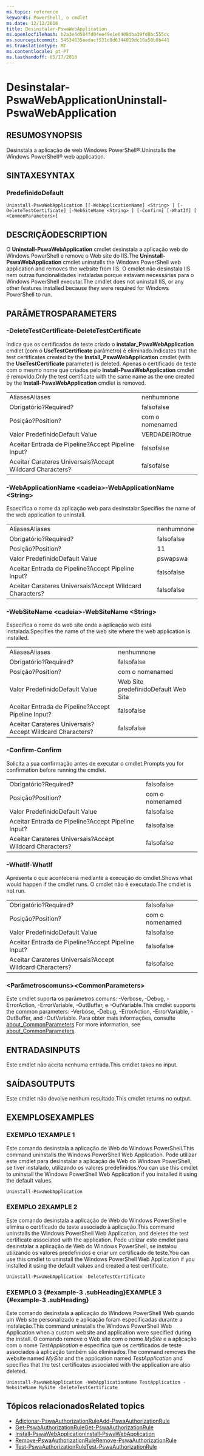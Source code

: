 ```yaml
---
ms.topic: reference
keywords: PowerShell, o cmdlet
ms.date: 12/12/2016
title: Desinstalar-PswaWebApplication
ms.openlocfilehash: b2a3e4d584fd04ee49e1e6408dba39fd8bc555dc
ms.sourcegitcommit: 54534635eedacf531d8d6344019dc16a50b8b441
ms.translationtype: MT
ms.contentlocale: pt-PT
ms.lasthandoff: 05/17/2018
---
```

# <a name="uninstall-pswawebapplication"></a><span data-ttu-id="4701d-103">Desinstalar-PswaWebApplication</span><span class="sxs-lookup"><span data-stu-id="4701d-103">Uninstall-PswaWebApplication</span></span>

## <a name="synopsis"></a><span data-ttu-id="4701d-104">RESUMO</span><span class="sxs-lookup"><span data-stu-id="4701d-104">SYNOPSIS</span></span>

<span data-ttu-id="4701d-105">Desinstala a aplicação de web Windows PowerShell®.</span><span class="sxs-lookup"><span data-stu-id="4701d-105">Uninstalls the Windows PowerShell® web application.</span></span>

## <a name="syntax"></a><span data-ttu-id="4701d-106">SINTAXE</span><span class="sxs-lookup"><span data-stu-id="4701d-106">SYNTAX</span></span>

### <a name="default"></a><span data-ttu-id="4701d-107">Predefinido</span><span class="sxs-lookup"><span data-stu-id="4701d-107">Default</span></span>
```
Uninstall-PswaWebApplication [[-WebApplicationName] <String> ] [-DeleteTestCertificate] [-WebSiteName <String> ] [-Confirm] [-WhatIf] [ <CommonParameters>]
```

## <a name="description"></a><span data-ttu-id="4701d-108">DESCRIÇÃO</span><span class="sxs-lookup"><span data-stu-id="4701d-108">DESCRIPTION</span></span>

<span data-ttu-id="4701d-109">O **Uninstall-PswaWebApplication** cmdlet desinstala a aplicação web do Windows PowerShell e remove o Web site do IIS.</span><span class="sxs-lookup"><span data-stu-id="4701d-109">The **Uninstall-PswaWebApplication** cmdlet uninstalls the Windows PowerShell web application and removes the website from IIS.</span></span> <span data-ttu-id="4701d-110">O cmdlet não desinstala IIS nem outras funcionalidades instaladas porque estavam necessárias para o Windows PowerShell executar.</span><span class="sxs-lookup"><span data-stu-id="4701d-110">The cmdlet does not uninstall IIS, or any other features installed because they were required for Windows PowerShell to run.</span></span>

## <a name="parameters"></a><span data-ttu-id="4701d-111">PARÂMETROS</span><span class="sxs-lookup"><span data-stu-id="4701d-111">PARAMETERS</span></span>

### <a name="-deletetestcertificate"></a><span data-ttu-id="4701d-112">-DeleteTestCertificate</span><span class="sxs-lookup"><span data-stu-id="4701d-112">-DeleteTestCertificate</span></span>

<span data-ttu-id="4701d-113">Indica que os certificados de teste criado o **instalar\_PswaWebApplication** cmdlet (com o **UseTestCertificate** parâmetro) é eliminado.</span><span class="sxs-lookup"><span data-stu-id="4701d-113">Indicates that the test certificates created by the **Install\_PswaWebApplication** cmdlet (with the **UseTestCertificate** parameter) is deleted.</span></span>
<span data-ttu-id="4701d-114">Apenas o certificado de teste com o mesmo nome que criados pelo **Install-PswaWebApplication** cmdlet é removido.</span><span class="sxs-lookup"><span data-stu-id="4701d-114">Only the test certificate with the same name as the one created by the **Install-PswaWebApplication** cmdlet is removed.</span></span>

|||
|-|-|
| <span data-ttu-id="4701d-115">Aliases</span><span class="sxs-lookup"><span data-stu-id="4701d-115">Aliases</span></span>                              | <span data-ttu-id="4701d-116">nenhum</span><span class="sxs-lookup"><span data-stu-id="4701d-116">none</span></span>                                 |
| <span data-ttu-id="4701d-117">Obrigatório?</span><span class="sxs-lookup"><span data-stu-id="4701d-117">Required?</span></span>                            | <span data-ttu-id="4701d-118">falso</span><span class="sxs-lookup"><span data-stu-id="4701d-118">false</span></span>                                |
| <span data-ttu-id="4701d-119">Posição?</span><span class="sxs-lookup"><span data-stu-id="4701d-119">Position?</span></span>                            | <span data-ttu-id="4701d-120">com o nome</span><span class="sxs-lookup"><span data-stu-id="4701d-120">named</span></span>                                |
| <span data-ttu-id="4701d-121">Valor Predefinido</span><span class="sxs-lookup"><span data-stu-id="4701d-121">Default Value</span></span>                        | <span data-ttu-id="4701d-122">VERDADEIRO</span><span class="sxs-lookup"><span data-stu-id="4701d-122">true</span></span>                                 |
| <span data-ttu-id="4701d-123">Aceitar Entrada de Pipeline?</span><span class="sxs-lookup"><span data-stu-id="4701d-123">Accept Pipeline Input?</span></span>               | <span data-ttu-id="4701d-124">falso</span><span class="sxs-lookup"><span data-stu-id="4701d-124">false</span></span>                                |
| <span data-ttu-id="4701d-125">Aceitar Carateres Universais?</span><span class="sxs-lookup"><span data-stu-id="4701d-125">Accept Wildcard Characters?</span></span>          | <span data-ttu-id="4701d-126">falso</span><span class="sxs-lookup"><span data-stu-id="4701d-126">false</span></span>                                |

### <a name="-webapplicationname-ltstringgt"></a><span data-ttu-id="4701d-127">-WebApplicationName &lt;cadeia&gt;</span><span class="sxs-lookup"><span data-stu-id="4701d-127">-WebApplicationName &lt;String&gt;</span></span>

<span data-ttu-id="4701d-128">Especifica o nome da aplicação web para desinstalar.</span><span class="sxs-lookup"><span data-stu-id="4701d-128">Specifies the name of the web application to uninstall.</span></span>

|||
|-|-|
| <span data-ttu-id="4701d-129">Aliases</span><span class="sxs-lookup"><span data-stu-id="4701d-129">Aliases</span></span>                              | <span data-ttu-id="4701d-130">nenhum</span><span class="sxs-lookup"><span data-stu-id="4701d-130">none</span></span>                                 |
| <span data-ttu-id="4701d-131">Obrigatório?</span><span class="sxs-lookup"><span data-stu-id="4701d-131">Required?</span></span>                            | <span data-ttu-id="4701d-132">falso</span><span class="sxs-lookup"><span data-stu-id="4701d-132">false</span></span>                                |
| <span data-ttu-id="4701d-133">Posição?</span><span class="sxs-lookup"><span data-stu-id="4701d-133">Position?</span></span>                            | <span data-ttu-id="4701d-134">1</span><span class="sxs-lookup"><span data-stu-id="4701d-134">1</span></span>                                    |
| <span data-ttu-id="4701d-135">Valor Predefinido</span><span class="sxs-lookup"><span data-stu-id="4701d-135">Default Value</span></span>                        | <span data-ttu-id="4701d-136">pswa</span><span class="sxs-lookup"><span data-stu-id="4701d-136">pswa</span></span>                                 |
| <span data-ttu-id="4701d-137">Aceitar Entrada de Pipeline?</span><span class="sxs-lookup"><span data-stu-id="4701d-137">Accept Pipeline Input?</span></span>               | <span data-ttu-id="4701d-138">falso</span><span class="sxs-lookup"><span data-stu-id="4701d-138">false</span></span>                                |
| <span data-ttu-id="4701d-139">Aceitar Carateres Universais?</span><span class="sxs-lookup"><span data-stu-id="4701d-139">Accept Wildcard Characters?</span></span>          | <span data-ttu-id="4701d-140">falso</span><span class="sxs-lookup"><span data-stu-id="4701d-140">false</span></span>                                |

### <a name="-websitename-ltstringgt"></a><span data-ttu-id="4701d-141">-WebSiteName &lt;cadeia&gt;</span><span class="sxs-lookup"><span data-stu-id="4701d-141">-WebSiteName &lt;String&gt;</span></span>

<span data-ttu-id="4701d-142">Especifica o nome do web site onde a aplicação web está instalada.</span><span class="sxs-lookup"><span data-stu-id="4701d-142">Specifies the name of the web site where the web application is installed.</span></span>

|||
|-|-|
| <span data-ttu-id="4701d-143">Aliases</span><span class="sxs-lookup"><span data-stu-id="4701d-143">Aliases</span></span>                              | <span data-ttu-id="4701d-144">nenhum</span><span class="sxs-lookup"><span data-stu-id="4701d-144">none</span></span>                                 |
| <span data-ttu-id="4701d-145">Obrigatório?</span><span class="sxs-lookup"><span data-stu-id="4701d-145">Required?</span></span>                            | <span data-ttu-id="4701d-146">falso</span><span class="sxs-lookup"><span data-stu-id="4701d-146">false</span></span>                                |
| <span data-ttu-id="4701d-147">Posição?</span><span class="sxs-lookup"><span data-stu-id="4701d-147">Position?</span></span>                            | <span data-ttu-id="4701d-148">com o nome</span><span class="sxs-lookup"><span data-stu-id="4701d-148">named</span></span>                                |
| <span data-ttu-id="4701d-149">Valor Predefinido</span><span class="sxs-lookup"><span data-stu-id="4701d-149">Default Value</span></span>                        | <span data-ttu-id="4701d-150">Web Site predefinido</span><span class="sxs-lookup"><span data-stu-id="4701d-150">Default Web Site</span></span>                     |
| <span data-ttu-id="4701d-151">Aceitar Entrada de Pipeline?</span><span class="sxs-lookup"><span data-stu-id="4701d-151">Accept Pipeline Input?</span></span>               | <span data-ttu-id="4701d-152">falso</span><span class="sxs-lookup"><span data-stu-id="4701d-152">false</span></span>                                |
| <span data-ttu-id="4701d-153">Aceitar Carateres Universais?</span><span class="sxs-lookup"><span data-stu-id="4701d-153">Accept Wildcard Characters?</span></span>          | <span data-ttu-id="4701d-154">falso</span><span class="sxs-lookup"><span data-stu-id="4701d-154">false</span></span>                                |

### <a name="-confirm"></a><span data-ttu-id="4701d-155">-Confirm</span><span class="sxs-lookup"><span data-stu-id="4701d-155">-Confirm</span></span>

<span data-ttu-id="4701d-156">Solicita a sua confirmação antes de executar o cmdlet.</span><span class="sxs-lookup"><span data-stu-id="4701d-156">Prompts you for confirmation before running the cmdlet.</span></span>

|||
|-|-|
| <span data-ttu-id="4701d-157">Obrigatório?</span><span class="sxs-lookup"><span data-stu-id="4701d-157">Required?</span></span>                            | <span data-ttu-id="4701d-158">falso</span><span class="sxs-lookup"><span data-stu-id="4701d-158">false</span></span>                                |
| <span data-ttu-id="4701d-159">Posição?</span><span class="sxs-lookup"><span data-stu-id="4701d-159">Position?</span></span>                            | <span data-ttu-id="4701d-160">com o nome</span><span class="sxs-lookup"><span data-stu-id="4701d-160">named</span></span>                                |
| <span data-ttu-id="4701d-161">Valor Predefinido</span><span class="sxs-lookup"><span data-stu-id="4701d-161">Default Value</span></span>                        | <span data-ttu-id="4701d-162">falso</span><span class="sxs-lookup"><span data-stu-id="4701d-162">false</span></span>                                |
| <span data-ttu-id="4701d-163">Aceitar Entrada de Pipeline?</span><span class="sxs-lookup"><span data-stu-id="4701d-163">Accept Pipeline Input?</span></span>               | <span data-ttu-id="4701d-164">falso</span><span class="sxs-lookup"><span data-stu-id="4701d-164">false</span></span>                                |
| <span data-ttu-id="4701d-165">Aceitar Carateres Universais?</span><span class="sxs-lookup"><span data-stu-id="4701d-165">Accept Wildcard Characters?</span></span>          | <span data-ttu-id="4701d-166">falso</span><span class="sxs-lookup"><span data-stu-id="4701d-166">false</span></span>                                |

### <a name="-whatif"></a><span data-ttu-id="4701d-167">-WhatIf</span><span class="sxs-lookup"><span data-stu-id="4701d-167">-WhatIf</span></span>

<span data-ttu-id="4701d-168">Apresenta o que aconteceria mediante a execução do cmdlet.</span><span class="sxs-lookup"><span data-stu-id="4701d-168">Shows what would happen if the cmdlet runs.</span></span>
<span data-ttu-id="4701d-169">O cmdlet não é executado.</span><span class="sxs-lookup"><span data-stu-id="4701d-169">The cmdlet is not run.</span></span>

|||
|-|-|
| <span data-ttu-id="4701d-170">Obrigatório?</span><span class="sxs-lookup"><span data-stu-id="4701d-170">Required?</span></span>                            | <span data-ttu-id="4701d-171">falso</span><span class="sxs-lookup"><span data-stu-id="4701d-171">false</span></span>                                |
| <span data-ttu-id="4701d-172">Posição?</span><span class="sxs-lookup"><span data-stu-id="4701d-172">Position?</span></span>                            | <span data-ttu-id="4701d-173">com o nome</span><span class="sxs-lookup"><span data-stu-id="4701d-173">named</span></span>                                |
| <span data-ttu-id="4701d-174">Valor Predefinido</span><span class="sxs-lookup"><span data-stu-id="4701d-174">Default Value</span></span>                        | <span data-ttu-id="4701d-175">falso</span><span class="sxs-lookup"><span data-stu-id="4701d-175">false</span></span>                                |
| <span data-ttu-id="4701d-176">Aceitar Entrada de Pipeline?</span><span class="sxs-lookup"><span data-stu-id="4701d-176">Accept Pipeline Input?</span></span>               | <span data-ttu-id="4701d-177">falso</span><span class="sxs-lookup"><span data-stu-id="4701d-177">false</span></span>                                |
| <span data-ttu-id="4701d-178">Aceitar Carateres Universais?</span><span class="sxs-lookup"><span data-stu-id="4701d-178">Accept Wildcard Characters?</span></span>          | <span data-ttu-id="4701d-179">falso</span><span class="sxs-lookup"><span data-stu-id="4701d-179">false</span></span>                                |

### <a name="ltcommonparametersgt"></a><span data-ttu-id="4701d-180">&lt;Parâmetroscomuns&gt;</span><span class="sxs-lookup"><span data-stu-id="4701d-180">&lt;CommonParameters&gt;</span></span>

<span data-ttu-id="4701d-181">Este cmdlet suporta os parâmetros comuns: -Verbose, -Debug, -ErrorAction, -ErrorVariable, -OutBuffer, e -OutVariable.</span><span class="sxs-lookup"><span data-stu-id="4701d-181">This cmdlet supports the common parameters: -Verbose, -Debug, -ErrorAction, -ErrorVariable, -OutBuffer, and -OutVariable.</span></span>
<span data-ttu-id="4701d-182">Para obter mais informações, consulte [about_CommonParameters](http://go.microsoft.com/fwlink/p/?LinkID=113216).</span><span class="sxs-lookup"><span data-stu-id="4701d-182">For more information, see [about_CommonParameters](http://go.microsoft.com/fwlink/p/?LinkID=113216).</span></span>

## <a name="inputs"></a><span data-ttu-id="4701d-183">ENTRADAS</span><span class="sxs-lookup"><span data-stu-id="4701d-183">INPUTS</span></span>

<span data-ttu-id="4701d-184">Este cmdlet não aceita nenhuma entrada.</span><span class="sxs-lookup"><span data-stu-id="4701d-184">This cmdlet takes no input.</span></span>

## <a name="outputs"></a><span data-ttu-id="4701d-185">SAÍDAS</span><span class="sxs-lookup"><span data-stu-id="4701d-185">OUTPUTS</span></span>

<span data-ttu-id="4701d-186">Este cmdlet não devolve nenhum resultado.</span><span class="sxs-lookup"><span data-stu-id="4701d-186">This cmdlet returns no output.</span></span>

## <a name="examples"></a><span data-ttu-id="4701d-187">EXEMPLOS</span><span class="sxs-lookup"><span data-stu-id="4701d-187">EXAMPLES</span></span>

### <a name="example-1"></a><span data-ttu-id="4701d-188">EXEMPLO 1</span><span class="sxs-lookup"><span data-stu-id="4701d-188">EXAMPLE 1</span></span>

<span data-ttu-id="4701d-189">Este comando desinstala a aplicação de Web do Windows PowerShell.</span><span class="sxs-lookup"><span data-stu-id="4701d-189">This command uninstalls the Windows PowerShell Web Application.</span></span>
<span data-ttu-id="4701d-190">Pode utilizar este cmdlet para desinstalar a aplicação de Web do Windows PowerShell, se tiver instalado, utilizando os valores predefinidos.</span><span class="sxs-lookup"><span data-stu-id="4701d-190">You can use this cmdlet to uninstall the Windows PowerShell Web Application if you installed it using the default values.</span></span>

```PowerShell
Uninstall-PswaWebApplication
```

### <a name="example-2"></a><span data-ttu-id="4701d-191">EXEMPLO 2</span><span class="sxs-lookup"><span data-stu-id="4701d-191">EXAMPLE 2</span></span>

<span data-ttu-id="4701d-192">Este comando desinstala a aplicação de Web do Windows PowerShell e elimina o certificado de teste associado à aplicação.</span><span class="sxs-lookup"><span data-stu-id="4701d-192">This command uninstalls the Windows PowerShell Web Application, and deletes the test certificate associated with the application.</span></span>
<span data-ttu-id="4701d-193">Pode utilizar este cmdlet para desinstalar a aplicação de Web do Windows PowerShell, se instalou utilizando os valores predefinidos e criar um certificado de teste.</span><span class="sxs-lookup"><span data-stu-id="4701d-193">You can use this cmdlet to uninstall the Windows PowerShell Web Application if you installed it using the default values and created a test certificate.</span></span>

```PowerShell
Uninstall-PswaWebApplication -DeleteTestCertificate
```

### <a name="example-3-example-3-subheading"></a><span data-ttu-id="4701d-194">EXEMPLO 3 {#example-3 .subHeading}</span><span class="sxs-lookup"><span data-stu-id="4701d-194">EXAMPLE 3 {#example-3 .subHeading}</span></span>

<span data-ttu-id="4701d-195">Este comando desinstala a aplicação do Windows PowerShell Web quando um Web site personalizado e aplicação foram especificadas durante a instalação.</span><span class="sxs-lookup"><span data-stu-id="4701d-195">This command uninstalls the Windows PowerShell Web Application when a custom website and application were specified during the install.</span></span>
<span data-ttu-id="4701d-196">O comando remove o Web site com o nome *MySite* e a aplicação com o nome *TestApplication* e especifica que os certificados de teste associados à aplicação também são eliminados.</span><span class="sxs-lookup"><span data-stu-id="4701d-196">The command removes the website named *MySite* and the application named *TestApplication* and specifies that the test certificates associated with the application are also deleted.</span></span>

```
Uninstall-PswaWebApplication -WebApplicationName TestApplication -WebsiteName MySite -DeleteTestCertificate
```

## <a name="related-topics"></a><span data-ttu-id="4701d-197">Tópicos relacionados</span><span class="sxs-lookup"><span data-stu-id="4701d-197">Related topics</span></span>

- [<span data-ttu-id="4701d-198">Adicionar-PswaAuthorizationRule</span><span class="sxs-lookup"><span data-stu-id="4701d-198">Add-PswaAuthorizationRule</span></span>](add-pswaauthorizationrule.md)
- [<span data-ttu-id="4701d-199">Get-PswaAuthorizationRule</span><span class="sxs-lookup"><span data-stu-id="4701d-199">Get-PswaAuthorizationRule</span></span>](get-pswaauthorizationrule.md)
- [<span data-ttu-id="4701d-200">Install-PswaWebApplication</span><span class="sxs-lookup"><span data-stu-id="4701d-200">Install-PswaWebApplication</span></span>](install-pswawebapplication.md)
- [<span data-ttu-id="4701d-201">Remove-PswaAuthorizationRule</span><span class="sxs-lookup"><span data-stu-id="4701d-201">Remove-PswaAuthorizationRule</span></span>](remove-pswaauthorizationrule.md)
- [<span data-ttu-id="4701d-202">Test-PswaAuthorizationRule</span><span class="sxs-lookup"><span data-stu-id="4701d-202">Test-PswaAuthorizationRule</span></span>](test-pswaauthorizationrule.md)
